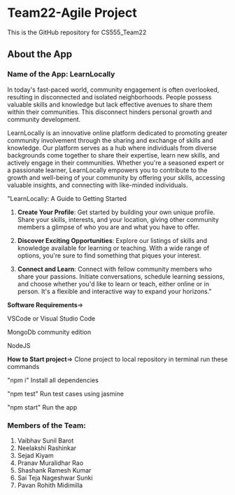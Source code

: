 # Team22-Agile Project
This is the GitHub repository for CS555_Team22

## About the App
### Name of the App: LearnLocally

In  today's  fast-paced  world,  community  engagement  is  often  overlooked, resulting in disconnected and isolated neighborhoods. People possess valuable  skills  and  knowledge  but  lack  effective  avenues  to  share  them  within  their  communities.  This  disconnect  hinders  personal  growth  and community development.

LearnLocally  is  an  innovative  online  platform  dedicated  to  promoting greater  community  involvement  through  the  sharing  and  exchange  of  skills and knowledge.
Our platform serves as a hub where individuals from diverse backgrounds  come  together  to  share  their  expertise,  learn  new  skills,  and actively engage in their communities.
Whether you're a seasoned expert or a passionate  learner,  LearnLocally  empowers  you  to  contribute to  the  growth and well-being of your community by offering your skills, 
accessing valuable insights, and connecting with like-minded individuals.

"LearnLocally: A Guide to Getting Started

1. **Create Your Profile**: Get started by building your own unique profile. Share your skills, interests, and your location, giving other community members a glimpse of who you are and what you have to offer.

2. **Discover Exciting Opportunities**: Explore our listings of skills and knowledge available for learning or teaching. With a wide range of options, you're sure to find something that piques your interest.

3. **Connect and Learn**: Connect with fellow community members who share your passions. Initiate conversations, schedule learning sessions, and choose whether you'd like to learn or teach, either online or in person. It's a flexible and interactive way to expand your horizons."

**Software Requirements**=>

VSCode or Visual Studio Code

MongoDb community edition

NodeJS


**How to Start project**=>
Clone project to local repository in terminal run these commands

"npm i" Install all dependencies

"npm test" Run test cases using jasmine

"npm start" Run the app


### Members of the Team:
1. Vaibhav Sunil Barot
2. Neelakshi Rashinkar
3. Sejad Kiyam
4. Pranav Muralidhar Rao
5. Shashank Ramesh Kumar
6. Sai Teja Nageshwar Sunki
7. Pavan Rohith Midimilla








